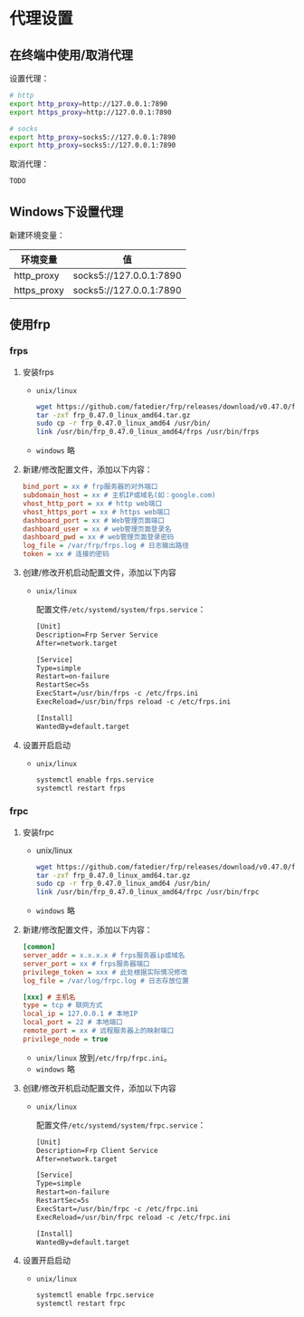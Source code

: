 # 代理设置



## 在终端中使用/取消代理

设置代理：

```sh
# http
export http_proxy=http://127.0.0.1:7890
export https_proxy=http://127.0.0.1:7890

# socks
export http_proxy=socks5://127.0.0.1:7890
export http_proxy=socks5://127.0.0.1:7890
```

取消代理：

```sh
TODO
```



## Windows下设置代理

新建环境变量：

| 环境变量    | 值                      |
| ----------- | ----------------------- |
| http_proxy  | socks5://127.0.0.1:7890 |
| https_proxy | socks5://127.0.0.1:7890 |



## 使用frp

### frps

1. 安装frps

   - `unix/linux`

     ```sh
     wget https://github.com/fatedier/frp/releases/download/v0.47.0/frp_0.47.0_linux_amd64.tar.gz
     tar -zxf frp_0.47.0_linux_amd64.tar.gz
     sudo cp -r frp_0.47.0_linux_amd64 /usr/bin/
     link /usr/bin/frp_0.47.0_linux_amd64/frps /usr/bin/frps
     ```

   - `windows` 略

2. 新建/修改配置文件，添加以下内容：

   ```ini
   bind_port = xx # frp服务器的对外端口
   subdomain_host = xx # 主机IP或域名(如：google.com)
   vhost_http_port = xx # http web端口
   vhost_https_port = xx # https web端口
   dashboard_port = xx # Web管理页面端口
   dashboard_user = xx # web管理页面登录名
   dashboard_pwd = xx # web管理页面登录密码
   log_file = /var/frp/frps.log # 日志输出路径
   token = xx # 连接的密码
   ```

3. 创建/修改开机启动配置文件，添加以下内容

   - `unix/linux`

     配置文件`/etc/systemd/system/frps.service`：

     ```txt
     [Unit]
     Description=Frp Server Service
     After=network.target
     
     [Service]
     Type=simple
     Restart=on-failure
     RestartSec=5s
     ExecStart=/usr/bin/frps -c /etc/frps.ini
     ExecReload=/usr/bin/frps reload -c /etc/frps.ini
     
     [Install]
     WantedBy=default.target
     ```

4. 设置开启启动

   - `unix/linux`

     ```sh
     systemctl enable frps.service
     systemctl restart frps
     ```


### frpc

1. 安装frpc

   - unix/linux

     ```sh
     wget https://github.com/fatedier/frp/releases/download/v0.47.0/frp_0.47.0_linux_amd64.tar.gz
     tar -zxf frp_0.47.0_linux_amd64.tar.gz
     sudo cp -r frp_0.47.0_linux_amd64 /usr/bin/
     link /usr/bin/frp_0.47.0_linux_amd64/frpc /usr/bin/frpc
     ```
     
   - `windows` 略

2. 新建/修改配置文件，添加以下内容：

   ```ini
   [common]
   server_addr = x.x.x.x # frps服务器ip或域名
   server_port = xx # frps服务器端口
   privilege_token = xxx # 此处根据实际情况修改
   log_file = /var/log/frpc.log # 日志存放位置
   
   [xxx] # 主机名
   type = tcp # 联网方式
   local_ip = 127.0.0.1 # 本地IP
   local_port = 22 # 本地端口
   remote_port = xx # 远程服务器上的映射端口
   privilege_node = true
   ```

   - `unix/linux` 放到`/etc/frp/frpc.ini`。
   - `windows` 略

3. 创建/修改开机启动配置文件，添加以下内容

   - `unix/linux`

     配置文件`/etc/systemd/system/frpc.service`：

     ```txt
     [Unit]
     Description=Frp Client Service
     After=network.target
     
     [Service]
     Type=simple
     Restart=on-failure
     RestartSec=5s
     ExecStart=/usr/bin/frpc -c /etc/frpc.ini
     ExecReload=/usr/bin/frpc reload -c /etc/frpc.ini
     
     [Install]
     WantedBy=default.target
     ```

4. 设置开启启动

   - `unix/linux`

     ```sh
     systemctl enable frpc.service
     systemctl restart frpc
     ```

     

   
